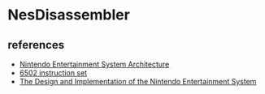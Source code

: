 # NesDisassembler

## references

- [Nintendo Entertainment System Architecture](http://fms.komkon.org/EMUL8/NES.html)
- [6502 instruction set](https://www.masswerk.at/6502/6502_instruction_set.html)
- [The Design and Implementation of the Nintendo Entertainment System](https://web.mit.edu/6.111/www/f2004/projects/dkm_report.pdf)
